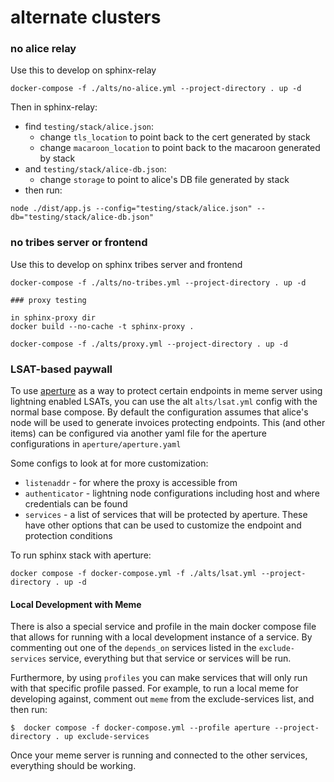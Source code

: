 # alternate clusters

### no alice relay

Use this to develop on sphinx-relay

```
docker-compose -f ./alts/no-alice.yml --project-directory . up -d
```

Then in sphinx-relay:
 - find `testing/stack/alice.json`:
    - change `tls_location` to point back to the cert generated by stack
    - change `macaroon_location` to point back to the macaroon generated by stack
 - and `testing/stack/alice-db.json`:
    - change `storage`  to point to alice's DB file generated by stack
 - then run:
```
node ./dist/app.js --config="testing/stack/alice.json" --db="testing/stack/alice-db.json"
```

### no tribes server or frontend

Use this to develop on sphinx tribes server and frontend

```
docker-compose -f ./alts/no-tribes.yml --project-directory . up -d

### proxy testing

in sphinx-proxy dir
docker build --no-cache -t sphinx-proxy .

docker-compose -f ./alts/proxy.yml --project-directory . up -d

```

### LSAT-based paywall

To use [aperture](https://docs.lightning.engineering/the-lightning-network/lsat/aperture)
as a way to protect certain endpoints in meme server using lightning enabled
LSATs, you can use the alt `alts/lsat.yml` config with the normal base compose.
By default the configuration assumes that alice's node will be used to generate
invoices protecting endpoints. This (and other items) can be configured via another
yaml file for the aperture configurations in `aperture/aperture.yaml`

Some configs to look at for more customization:

- `listenaddr` - for where the proxy is accessible from
- `authenticator` - lightning node configurations including host and where credentials can be found
- `services` - a list of services that will be protected by aperture.
  These have other options that can be used to customize the endpoint and protection conditions

To run sphinx stack with aperture:

```
docker compose -f docker-compose.yml -f ./alts/lsat.yml --project-directory . up -d
```

#### Local Development with Meme
There is also a special service and profile in the main docker compose file
that allows for running with a local development instance of a service. 
By commenting out one of the `depends_on` services listed in the `exclude-services`
service, everything but that service or services will be run. 

Furthermore, by using `profiles` you can make services that will only run with that
specific profile passed. For example, to run a local meme for developing against,
comment out `meme` from the exclude-services list, and then run:

```
$  docker compose -f docker-compose.yml --profile aperture --project-directory . up exclude-services
```

Once your meme server is running and connected to the other services, everything should be working.